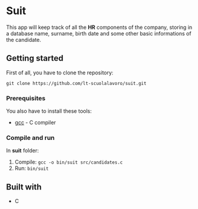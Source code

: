 # Suit
This app will keep track of all the __HR__ components of the company, storing in a database name, surname, birth date and some other basic informations of the candidate.

## Getting started
First of all, you have to clone the repository:
```
git clone https://github.com/lt-scuolalavoro/suit.git
```
### Prerequisites
You also have to install these tools: 
* [gcc](https://sourceforge.net/projects/mingw-w64/) - C compiler
### Compile and run
In __suit__ folder:
1. Compile: ```gcc -o bin/suit src/candidates.c```    
2. Run: ```bin/suit```

## Built with
* C
